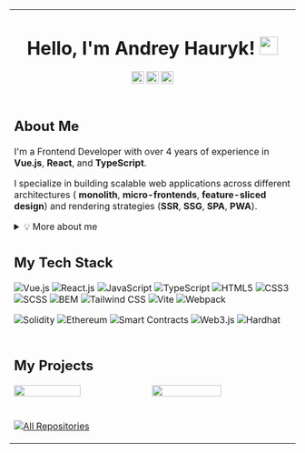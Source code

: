 <table>
  <tr>
    <td colspan="2" align="center">
      <h1>Hello, I'm Andrey Hauryk!
        <img src="https://media.giphy.com/media/hvRJCLFzcasrR4ia7z/giphy.gif" width="32"/>
      </h1>
      <p>
        <a href="https://andrey-hauryk.github.io/andrey-hauryk-web-cv/">
          <img 
            src="https://img.shields.io/badge/-Web%20CV-3423A6?style=flat&logo=Google-Chrome&logoColor=white" 
            alt="Website Badge" 
            height="22" 
        /></a>
        <a href="https://www.linkedin.com/in/hauryk-andrey/">
          <img 
            src="https://custom-icon-badges.demolab.com/badge/LinkedIn-0A66C2?logo=linkedin-white&logoColor=fff"
            alt="LinkedIn Badge" 
            height="22" 
          /></a>
        <a href="mailto:hauryk.andrey@gmail.com">
          <img 
          src="https://img.shields.io/badge/Gmail-D14836?logo=gmail&logoColor=white" 
          alt="Email Badge" 
          height="22" 
        /></a>
      </p>
    </td>
  </tr>
  <tr>
    <td colspan="2">
      <h2>About Me</h2>
      <p>I'm a Frontend Developer with over 4 years of experience in <strong>Vue.js</strong>, <strong>React</strong>, and <strong>TypeScript</strong>.</p>
      <p>I specialize in building scalable web applications across different architectures (
				<strong>monolith</strong>, 
				<strong>micro-frontends</strong>, 
				<strong>feature-sliced design</strong>) 
				and rendering strategies (<strong>SSR</strong>, <strong>SSG</strong>, <strong>SPA</strong>, <strong>PWA</strong>).
			</p>
      <details>
        <summary>💡 More about me</summary>
        <ul>
          <li>🛠 Hands-on experience with <strong>Nuxt</strong> and <strong>Next.js</strong> for SSR/SSG</li>
          <li>✅ Full-cycle development: from requirements and architecture to testing and delivery</li>
          <li>👥 Collaborated in teams of 3–15 developers</li>
          <li>⚙️ Strong focus on <strong>clean architecture</strong> and <strong>technical excellence</strong></li>
          <li>🚀 Passionate about <strong>modern frontend</strong> and staying current with trends</li>
          <li>📈 Committed to <strong>scalability</strong>, <strong>maintainability</strong>, and <strong>cross-team collaboration</strong></li>
        </ul>
      </details>
    </td>
	</tr>
  <tr>
	  <td colspan="2">
	    <h2>My Tech Stack</h2>
	    <p>
	      <img src="https://img.shields.io/badge/-Vue.js-%232c3e50?style=flat-square&logo=vuedotjs" alt="Vue.js" />
	      <img src="https://img.shields.io/badge/-React.js-%23282C34?style=flat-square&logo=react" alt="React.js" />
	      <img src="https://img.shields.io/badge/-JavaScript-%23F7DF1C?style=flat-square&logo=javascript&logoColor=000000" alt="JavaScript" />
	      <img src="https://img.shields.io/badge/-TypeScript-007ACC?style=flat-square&logo=typescript&logoColor=white" alt="TypeScript" />
	      <img src="https://img.shields.io/badge/-HTML5-%23E44D27?style=flat-square&logo=html5&logoColor=ffffff" alt="HTML5" />
	      <img src="https://img.shields.io/badge/-CSS3-%231572B6?style=flat-square&logo=css3" alt="CSS3" />
	      <img src="https://img.shields.io/badge/-SCSS-%23C669A1?style=flat-square&logo=sass&logoColor=ffffff" alt="SCSS" />
	      <img src="https://img.shields.io/badge/-BEM-%23FF5A5F?style=flat-square&logo=html5&logoColor=ffffff" alt="BEM" />
	      <img src="https://img.shields.io/badge/-Tailwind%20CSS-%2338B2AC?style=flat-square&logo=tailwindcss&logoColor=white" alt="Tailwind CSS" />
	      <img src="https://img.shields.io/badge/-Vite-%23F9C646?style=flat-square&logo=vite&logoColor=white" alt="Vite" />
	      <img src="https://img.shields.io/badge/-Webpack-%23323330?style=flat-square&logo=webpack&logoColor=white" alt="Webpack" />
	    </p>
	    <p>
	      <img src="https://img.shields.io/badge/-Solidity-%23000000?style=flat-square&logo=ethereum&logoColor=white" alt="Solidity" />
	      <img src="https://img.shields.io/badge/-Ethereum-%232C3E50?style=flat-square&logo=ethereum&logoColor=white" alt="Ethereum" />
	      <img src="https://img.shields.io/badge/-Smart%20Contracts-%2331577C?style=flat-square&logo=ethereum&logoColor=white" alt="Smart Contracts" />
	      <img src="https://img.shields.io/badge/-Web3.js-%234F4F4F?style=flat-square&logo=ethereum&logoColor=white" alt="Web3.js" />
	      <img src="https://img.shields.io/badge/-Hardhat-%23000000?style=flat-square&logo=ethereum&logoColor=white" alt="Hardhat" />
	    </p>
	  </td>
	</tr>
 <tr>
	  <td>
	    <h2>My Projects</h2>
	    <p>
	      <a href="https://github.com/YourUsername/SmartContractApp">
	        <img 
						width="49%"
						src="https://denvercoder1-github-readme-stats.vercel.app/api/pin/?username=YourUsername&repo=SmartContractApp&theme=react&bg_color=1F222E&title_color=F85D7F&icon_color=F8D866&hide_border=false"
					/></a>
	      <a href="https://github.com/YourUsername/BlockchainDApp">
	        <img 
						width="50%" 
						src="https://denvercoder1-github-readme-stats.vercel.app/api/pin/?username=andrey-hauryk&repo=ticket-nft-marketplace&theme=transparent&bg_color=&title_color=F85D7F&icon_color=&hide_border=false" 
				/></a>
	    </p>
	  </td>
	</tr>
	<tr>
	  <td>
	    <p align="left">
	      <a href="https://github.com/andrey-hauryk?tab=repositories">
	        <img 
						alt="All Repositories" 
						title="All Repositories" 
						src="https://custom-icon-badges.herokuapp.com/badge/-All%20Repos-1E90FF?style=for-the-badge&logoColor=white&logo=repo" 
					/>
	      </a>
	    </p>
	  </td>
	</tr>
</table>
